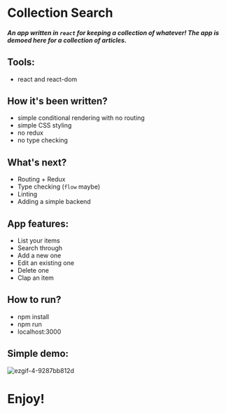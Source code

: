 # Collection Search
##### An app written in `react` for keeping a collection of whatever! The app is demoed here for a collection of articles. 

## Tools:
* react and react-dom

## How it's been written?
* simple conditional rendering with no routing
* simple CSS styling
* no redux
* no type checking

## What's next?
* Routing + Redux
* Type checking (`flow` maybe)
* Linting
* Adding a simple backend

## App features:
* List your items
* Search through
* Add a new one
* Edit an existing one
* Delete one
* Clap an item

## How to run?
* npm install
* npm run
* localhost:3000

## Simple demo:

![ezgif-4-9287bb812d](https://user-images.githubusercontent.com/13462129/39979705-748e0418-578b-11e8-92b6-710e3008c2d8.gif)


# Enjoy! 
